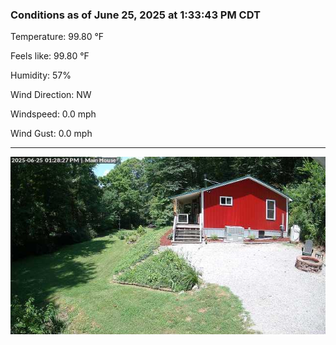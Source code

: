 ### Conditions as of June 25, 2025 at 1:33:43 PM CDT 

Temperature: 99.80 &deg;F

Feels like: 99.80 &deg;F

Humidity: 57%

Wind Direction: NW

Windspeed: 0.0 mph

Wind Gust: 0.0 mph

---

<img src="./images/latest.jpeg"/>

